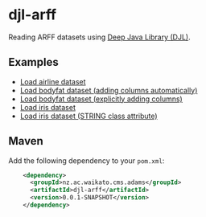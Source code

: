 # djl-arff
Reading ARFF datasets using [Deep Java Library (DJL)](https://djl.ai/).


## Examples

* [Load airline dataset](src/main/java/nz/ac/waikato/cms/adams/djl/dataset/example/LoadAirline.java)
* [Load bodyfat dataset (adding columns automatically)](src/main/java/nz/ac/waikato/cms/adams/djl/dataset/example/LoadBodyfatAutomatic.java)
* [Load bodyfat dataset (explicitly adding columns)](src/main/java/nz/ac/waikato/cms/adams/djl/dataset/example/LoadBodyfatExplicit.java)
* [Load iris dataset](src/main/java/nz/ac/waikato/cms/adams/djl/dataset/example/LoadIris.java)
* [Load iris dataset (STRING class attribute)](src/main/java/nz/ac/waikato/cms/adams/djl/dataset/example/LoadIrisString.java)


## Maven

Add the following dependency to your `pom.xml`:

```xml
    <dependency>
      <groupId>nz.ac.waikato.cms.adams</groupId>
      <artifactId>djl-arff</artifactId>
      <version>0.0.1-SNAPSHOT</version>
    </dependency>
```
